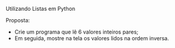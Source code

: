 Utilizando Listas em Python

Proposta:
  - Crie um programa que lê 6 valores inteiros pares;
  - Em seguida, mostre na tela os valores lidos na ordem inversa.
